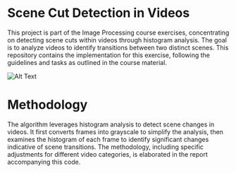 # Scene Cut Detection in Videos
This project is part of the Image Processing course exercises, concentrating on detecting scene cuts within videos through histogram analysis. The goal is to analyze videos to identify transitions between two distinct scenes. This repository contains the implementation for this exercise, following the guidelines and tasks as outlined in the course material.


![Alt Text]([relative/path/to/your/gif.gif](https://media.tenor.com/tX18TPEXIA0AAAAi/clapper-board-joypixels.gif))


# Methodology
The algorithm leverages histogram analysis to detect scene changes in videos. It first converts frames into grayscale to simplify the analysis, then examines the histogram of each frame to identify significant changes indicative of scene transitions. The methodology, including specific adjustments for different video categories, is elaborated in the report accompanying this code.

